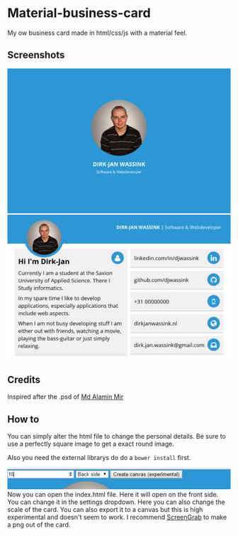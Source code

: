 # Material-business-card
My ow business card made in html/css/js with a material feel.

## Screenshots
![Front screenshot](front.jpg)
![Back screenshot](back.jpg)

## Credits
Inspired after the .psd of [Md Alamin Mir](http://www.materialup.com/posts/free-resume-with-businesscard)

## How to
You can simply alter the html file to change the personal details. Be sure to use a perfectly square image to get a exact round image.

Also you need the external librarys do do a `bower install` first.

![Settings](howto.jpg)
Now you can open the index.html file. Here it will open on the front side. You can change it in the settings dropdown. Here you can also change the scale of the card. You can also export it to a canvas but this is high experimental and doesn't seem to work. I recommend [ScreenGrab](https://addons.mozilla.org/nl/firefox/addon/screengrab-fix-version/) to make a png out of the card.
